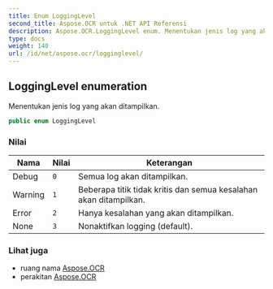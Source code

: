 ```yaml
---
title: Enum LoggingLevel
second_title: Aspose.OCR untuk .NET API Referensi
description: Aspose.OCR.LoggingLevel enum. Menentukan jenis log yang akan ditampilkan.
type: docs
weight: 140
url: /id/net/aspose.ocr/logginglevel/
---
```

## LoggingLevel enumeration

Menentukan jenis log yang akan ditampilkan.

```csharp
public enum LoggingLevel
```

### Nilai

| Nama | Nilai | Keterangan |
| --- | --- | --- |
| Debug | `0` | Semua log akan ditampilkan. |
| Warning | `1` | Beberapa titik tidak kritis dan semua kesalahan akan ditampilkan. |
| Error | `2` | Hanya kesalahan yang akan ditampilkan. |
| None | `3` | Nonaktifkan logging (default). |

### Lihat juga

* ruang nama [Aspose.OCR](../../aspose.ocr/)
* perakitan [Aspose.OCR](../../)


